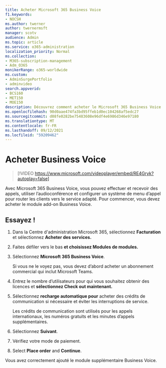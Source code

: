 ```yaml
---
title: Acheter Microsoft 365 Business Voice
f1.keywords:
- NOCSH
ms.author: twerner
author: twernermsft
manager: scotv
audience: Admin
ms.topic: article
ms.service: o365-administration
localization_priority: Normal
ms.collection:
- M365-subscription-management
- Adm_O365
monikerRange: o365-worldwide
ms.custom:
- AdminSurgePortfolio
- adminvideo
search.appverid:
- BCS160
- MET150
- MOE150
description: Découvrez comment acheter le Microsoft 365 Business Voice de modules.
ms.openlocfilehash: 90d0aae474fa3bd95ffeb1d0ec104268af5edc27
ms.sourcegitcommit: d08fe0282be75483608e96df4e6986d346e97180
ms.translationtype: MT
ms.contentlocale: fr-FR
ms.lasthandoff: 09/12/2021
ms.locfileid: "59209462"
---
```

# <a name="buy-business-voice"></a>Acheter Business Voice

> [!VIDEO https://www.microsoft.com/videoplayer/embed/RE4Gryk?autoplay=false]

Avec Microsoft 365 Business Voice, vous pouvez effectuer et recevoir des appels, utiliser l’audioconférence et configurer un système de menu d’appel pour router les clients vers le service adapté. Pour commencer, vous devez acheter le module add-on Business Voice.

## <a name="try-it"></a>Essayez !

1. Dans la Centre d'administration Microsoft 365, sélectionnez **Facturation** et sélectionnez **Acheter des services.**
1. Faites défiler vers le bas **et choisissez Modules de modules.** 
1. Sélectionnez **Microsoft 365 Business Voice**.

    Si vous ne le voyez pas, vous devez d’abord acheter un abonnement commercial qui inclut Microsoft Teams.
1. Entrez le nombre d’utilisateurs pour qui vous souhaitez obtenir des licences et **sélectionnez Check out maintenant.**
1. Sélectionnez **recharge automatique pour** acheter des crédits de communication si nécessaire et éviter les interruptions de service.

    Les crédits de communication sont utilisés pour les appels internationaux, les numéros gratuits et les minutes d’appels supplémentaires.
1. Sélectionnez **Suivant**.
1. Vérifiez votre mode de paiement.
1. Select **Place order** and **Continue**.

Vous avez correctement ajouté le module supplémentaire Business Voice.